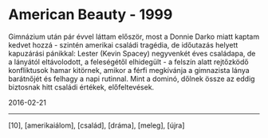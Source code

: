 # American Beauty - 1999

Gimnázium után pár évvel láttam először, most a Donnie Darko miatt kaptam kedvet hozzá - szintén amerikai családi tragédia, de időutazás helyett kapuzárási pánikkal: Lester (Kevin Spacey) negyvenkét éves családapa, de a lányától eltávolodott, a feleségétől elhidegült - a felszín alatt rejtőzködő konfliktusok hamar kitörnek, amikor a férfi megkívánja a gimnazista lánya barátnőjét és felhagy a napi rutinnal. Mint a dominó, dőlnek össze az eddig biztosnak hitt családi értékek, előfeltevések.

2016-02-21 

----

[10], [amerikaiálom], [család], [dráma], [meleg], [újra]